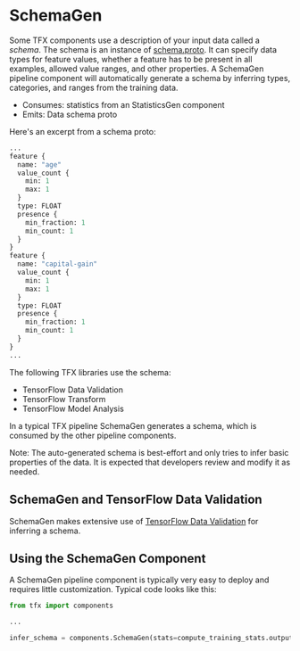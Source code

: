 # SchemaGen

Some TFX components use a description of your input data called a *schema*. The
schema is an instance of
[schema.proto](
https://github.com/tensorflow/metadata/blob/master/tensorflow_metadata/proto/v0/schema.proto).
It can specify data types for feature values,
whether a feature has to be present in all examples, allowed value ranges, and
other properties.  A SchemaGen pipeline component will automatically generate a
schema by inferring types, categories, and ranges from the training data.

* Consumes: statistics from an StatisticsGen component
* Emits: Data schema proto

Here's an excerpt from a schema proto:

```proto
...
feature {
  name: "age"
  value_count {
    min: 1
    max: 1
  }
  type: FLOAT
  presence {
    min_fraction: 1
    min_count: 1
  }
}
feature {
  name: "capital-gain"
  value_count {
    min: 1
    max: 1
  }
  type: FLOAT
  presence {
    min_fraction: 1
    min_count: 1
  }
}
...
```

The following TFX libraries use the schema:

*   TensorFlow Data Validation
*   TensorFlow Transform
*   TensorFlow Model Analysis

In a typical TFX pipeline SchemaGen generates a schema, which is consumed by the
other pipeline components.

Note: The auto-generated schema is best-effort and only tries to infer basic
properties of the data. It is expected that developers review and modify it as
needed.

## SchemaGen and TensorFlow Data Validation

SchemaGen makes extensive use of [TensorFlow Data Validation](tfdv.md) for inferring a schema.

## Using the SchemaGen Component

A SchemaGen pipeline component is typically very easy to deploy and requires little
customization. Typical code looks like this:

```python
from tfx import components

...

infer_schema = components.SchemaGen(stats=compute_training_stats.outputs['output'])
```
